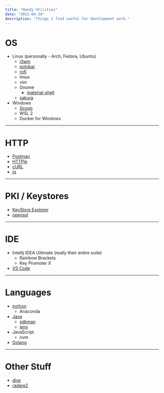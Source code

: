 ```yaml
---
title: "Handy Utilities"
date: "2021-04-24"
description: "Things I find useful for development work."
---
```


# OS

* Linux (personally - Arch, Fedora, Ubuntu)
  * [i3wm](https://i3wm.org)
  * [polybar](https://polybar.github.io)
  * [rofi](https://github.com/davatorium/rofi)
  * tmux
  * vim
  * Gnome
    * [material-shell](https://material-shell.com)
  * [sakura](https://github.com/dabisu/sakura)
* Windows
  * [Scoop](https://scoop.sh)
  * WSL 2
  * Docker for Windows

-----

# HTTP

* [Postman](https://www.postman.com)
* [HTTPie](https://httpie.org)
* [cURL](https://curl.haxx.se)
* [jq](https:/stedolan.github.io/jq/)

-----

# PKI / Keystores

* [KeyStore Explorer](https://keystore-explorer.org) 
* [openssl](https://www.openssl.org)

-----

# IDE

* Intellij IDEA Ultimate (really their entire suite)
  * Rainbow Brackets
  * Key Promoter X
* [VS Code](https://code.visualstudio.com)

-----

# Languages

* [python](https://www.python.org)
  * Anaconda
* [Java](https://openjdk.java.net)
  * [sdkman](https://sdkman.io)
  * [jenv](https://www.jenv.be)
* JavaScript
  * nvm
* [Golang](https://golang.org)

-----

# Other Stuff
* [dive](https://github.com/wagoodman/dive)
* [radare2](https://www.radare.org)
